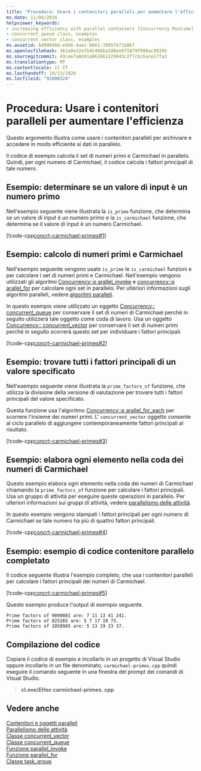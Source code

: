 ```yaml
---
title: "Procedura: Usare i contenitori paralleli per aumentare l'efficienza"
ms.date: 11/04/2016
helpviewer_keywords:
- increasing efficiency with parallel containers [Concurrency Runtime]
- concurrent_queue class, examples
- concurrent_vector class, examples
ms.assetid: bd00046d-e9b6-4ae1-b661-3995f671b867
ms.openlocfilehash: 361e0e32efb45468ba108ee975879f990ac98395
ms.sourcegitcommit: 43cee7a0d41a062661229043c2f7cbc6ace17fa3
ms.translationtype: MT
ms.contentlocale: it-IT
ms.lasthandoff: 10/13/2020
ms.locfileid: "92008324"
---
```

# <a name="how-to-use-parallel-containers-to-increase-efficiency"></a>Procedura: Usare i contenitori paralleli per aumentare l'efficienza

Questo argomento illustra come usare i contenitori paralleli per archiviare e accedere in modo efficiente ai dati in parallelo.

Il codice di esempio calcola il set di numeri primi e Carmichael in parallelo. Quindi, per ogni numero di Carmichael, il codice calcola i fattori principali di tale numero.

## <a name="example-determine-if-an-input-value-is-a-prime-number"></a>Esempio: determinare se un valore di input è un numero primo

Nell'esempio seguente viene illustrata la `is_prime` funzione, che determina se un valore di input è un numero primo e la `is_carmichael` funzione, che determina se il valore di input è un numero Carmichael.

[!code-cpp[concrt-carmichael-primes#1](../../parallel/concrt/codesnippet/cpp/how-to-use-parallel-containers-to-increase-efficiency_1.cpp)]

## <a name="example-compute-prime-and-carmichael-numbers"></a>Esempio: calcolo di numeri primi e Carmichael

Nell'esempio seguente vengono usate `is_prime` le `is_carmichael` funzioni e per calcolare i set di numeri primi e Carmichael. Nell'esempio vengono utilizzati gli algoritmi [Concurrency::p arallel_invoke](reference/concurrency-namespace-functions.md#parallel_invoke) e [concurrency::p arallel_for](reference/concurrency-namespace-functions.md#parallel_for) per calcolare ogni set in parallelo. Per ulteriori informazioni sugli algoritmi paralleli, vedere [algoritmi paralleli](../../parallel/concrt/parallel-algorithms.md).

In questo esempio viene utilizzato un oggetto [Concurrency:: concurrent_queue](../../parallel/concrt/reference/concurrent-queue-class.md) per conservare il set di numeri di Carmichael perché in seguito utilizzerà tale oggetto come coda di lavoro. Usa un oggetto [Concurrency:: concurrent_vector](../../parallel/concrt/reference/concurrent-vector-class.md) per conservare il set di numeri primi perché in seguito scorrerà questo set per individuare i fattori principali.

[!code-cpp[concrt-carmichael-primes#2](../../parallel/concrt/codesnippet/cpp/how-to-use-parallel-containers-to-increase-efficiency_2.cpp)]

## <a name="example-find-all-prime-factors-of-a-given-value"></a>Esempio: trovare tutti i fattori principali di un valore specificato

Nell'esempio seguente viene illustrata la `prime_factors_of` funzione, che utilizza la divisione della versione di valutazione per trovare tutti i fattori principali del valore specificato.

Questa funzione usa l'algoritmo [Concurrency::p arallel_for_each](reference/concurrency-namespace-functions.md#parallel_for_each) per scorrere l'insieme dei numeri primi. L' `concurrent_vector` oggetto consente al ciclo parallelo di aggiungere contemporaneamente fattori principali al risultato.

[!code-cpp[concrt-carmichael-primes#3](../../parallel/concrt/codesnippet/cpp/how-to-use-parallel-containers-to-increase-efficiency_3.cpp)]

## <a name="example-processes-each-element-in-the-queue-of-carmichael-numbers"></a>Esempio: elabora ogni elemento nella coda dei numeri di Carmichael

Questo esempio elabora ogni elemento nella coda dei numeri di Carmichael chiamando la `prime_factors_of` funzione per calcolare i fattori principali. Usa un gruppo di attività per eseguire queste operazioni in parallelo. Per ulteriori informazioni sui gruppi di attività, vedere [parallelismo delle attività](../../parallel/concrt/task-parallelism-concurrency-runtime.md).

In questo esempio vengono stampati i fattori principali per ogni numero di Carmichael se tale numero ha più di quattro fattori principali.

[!code-cpp[concrt-carmichael-primes#4](../../parallel/concrt/codesnippet/cpp/how-to-use-parallel-containers-to-increase-efficiency_4.cpp)]

## <a name="example-finished-parallel-container-code-sample"></a>Esempio: esempio di codice contenitore parallelo completato

Il codice seguente illustra l'esempio completo, che usa i contenitori paralleli per calcolare i fattori principali dei numeri di Carmichael.

[!code-cpp[concrt-carmichael-primes#5](../../parallel/concrt/codesnippet/cpp/how-to-use-parallel-containers-to-increase-efficiency_5.cpp)]

Questo esempio produce l'output di esempio seguente.

```Output
Prime factors of 9890881 are: 7 11 13 41 241.
Prime factors of 825265 are: 5 7 17 19 73.
Prime factors of 1050985 are: 5 13 19 23 37.
```

## <a name="compiling-the-code"></a>Compilazione del codice

Copiare il codice di esempio e incollarlo in un progetto di Visual Studio oppure incollarlo in un file denominato, `carmichael-primes.cpp` quindi eseguire il comando seguente in una finestra del prompt dei comandi di Visual Studio.

> **cl.exe/EHsc carmichael-primes. cpp**

## <a name="see-also"></a>Vedere anche

[Contenitori e oggetti paralleli](../../parallel/concrt/parallel-containers-and-objects.md)<br/>
[Parallelismo delle attività](../../parallel/concrt/task-parallelism-concurrency-runtime.md)<br/>
[Classe concurrent_vector](../../parallel/concrt/reference/concurrent-vector-class.md)<br/>
[Classe concurrent_queue](../../parallel/concrt/reference/concurrent-queue-class.md)<br/>
[Funzione parallel_invoke](reference/concurrency-namespace-functions.md#parallel_invoke)<br/>
[Funzione parallel_for](reference/concurrency-namespace-functions.md#parallel_for)<br/>
[Classe task_group](reference/task-group-class.md)

